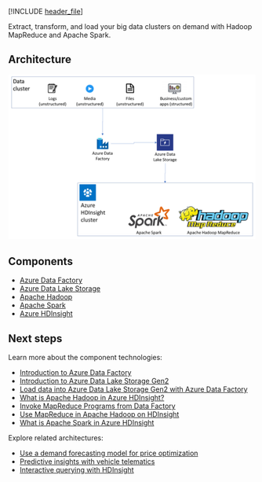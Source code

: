 


[!INCLUDE [header_file](../../../includes/sol-idea-header.md)]

Extract, transform, and load your big data clusters on demand with Hadoop MapReduce and Apache Spark.

## Architecture

![Architecture diagram](../media/extract-transform-and-load-using-hdinsight.png)

## Components

- [Azure Data Factory](https://azure.microsoft.com/services/data-factory/)
- [Azure Data Lake Storage](https://azure.microsoft.com/services/storage/data-lake-storage/)
- [Apache Hadoop](http://hadoop.apache.org/)
- [Apache Spark](http://spark.apache.org/)
- [Azure HDInsight](https://azure.microsoft.com/services/hdinsight/)

## Next steps

Learn more about the component technologies:

- [Introduction to Azure Data Factory](/azure/data-factory/v1/data-factory-introduction)
- [Introduction to Azure Data Lake Storage Gen2](/azure/storage/blobs/data-lake-storage-introduction)
- [Load data into Azure Data Lake Storage Gen2 with Azure Data Factory](/azure/data-factory/load-azure-data-lake-storage-gen2)
- [What is Apache Hadoop in Azure HDInsight?](/azure/hdinsight/hadoop/apache-hadoop-introduction)
- [Invoke MapReduce Programs from Data Factory](/azure/data-factory/v1/data-factory-map-reduce)
- [Use MapReduce in Apache Hadoop on HDInsight](/azure/hdinsight/hadoop/hdinsight-use-mapreduce)
- [What is Apache Spark in Azure HDInsight](/azure/hdinsight/spark/apache-spark-overview)

Explore related architectures:

- [Use a demand forecasting model for price optimization](/azure/architecture/solution-ideas/articles/demand-forecasting-price-optimization-marketing)
- [Predictive insights with vehicle telematics](/azure/architecture/solution-ideas/articles/predictive-insights-with-vehicle-telematics)
- [Interactive querying with HDInsight](/azure/architecture/solution-ideas/articles/interactive-querying-with-hdinsight)
